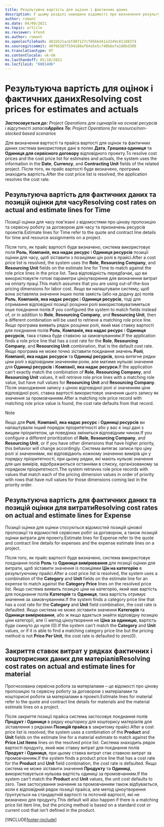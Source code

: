 ```yaml
---
title: Результуюча вартість для оцінок і фактичних даних
description: У цьому розділі наведено відомості про визначення результуючої вартості для оцінок і фактичних даних.
author: rumant
ms.date: 04/09/2021
ms.topic: article
ms.reviewer: kfend
ms.author: rumant
ms.openlocfilehash: d81b521acbfd97127cf056bd41a3249c01108374
ms.sourcegitcommit: 40f68387f594180af64a5e5c748b6efa188bd300
ms.translationtype: HT
ms.contentlocale: uk-UA
ms.lasthandoff: 05/10/2021
ms.locfileid: "6001406"
---
```

# <a name="resolving-cost-prices-for-estimates-and-actuals"></a><span data-ttu-id="c30c5-103">Результуюча вартість для оцінок і фактичних даних</span><span class="sxs-lookup"><span data-stu-id="c30c5-103">Resolving cost prices for estimates and actuals</span></span>

<span data-ttu-id="c30c5-104">_**Застосовується до:** Project Operations для сценаріїв на основі ресурсів і відсутності запасів_</span><span class="sxs-lookup"><span data-stu-id="c30c5-104">_**Applies To:** Project Operations for resource/non-stocked based scenarios_</span></span>

<span data-ttu-id="c30c5-105">Для визначення вартості та прайса вартості для оцінок та фактичних даних система використовує дані в полях **Дата**, **Грошова одиниця** та **Одиниця для сервісного договору** відповідного проекту.</span><span class="sxs-lookup"><span data-stu-id="c30c5-105">To resolve cost prices and the cost price list for estimates and actuals, the system uses the information in the **Date**, **Currency**, and **Contracting Unit** fields of the related project.</span></span> <span data-ttu-id="c30c5-106">Після того, як прайс вартості буде визначено, програма знаходить вартість.</span><span class="sxs-lookup"><span data-stu-id="c30c5-106">After the cost price list is resolved, the application resolves the cost rate.</span></span>

## <a name="resolving-cost-rates-on-actual-and-estimate-lines-for-time"></a><span data-ttu-id="c30c5-107">Результуюча вартість для фактичних даних та позицій оцінки для часу</span><span class="sxs-lookup"><span data-stu-id="c30c5-107">Resolving cost rates on actual and estimate lines for Time</span></span>

<span data-ttu-id="c30c5-108">Позиції оцінки для часу пов'язані з відомостями про цінову пропозицію та сервісну роботу за договором для часу та призначень ресурсів проектів.</span><span class="sxs-lookup"><span data-stu-id="c30c5-108">Estimate lines for Time refer to the quote and contract line details for time and resource assignments on a project.</span></span>

<span data-ttu-id="c30c5-109">Після того, як прайс вартості буде визначено, система використовує поля **Роль**, **Компанія, яка надає ресурс** і **Одиниця ресурсів** позиції оцінки для часу, щоб зіставити з позиціями цін ролі в прайсі.</span><span class="sxs-lookup"><span data-stu-id="c30c5-109">After a cost price list is resolved, the system uses the **Role**, **Resourcing Company**, and **Resourcing Unit** fields on the estimate line for Time to match against the role price lines in the price list.</span></span> <span data-ttu-id="c30c5-110">Така відповідність передбачає, що ви використовуєте готові параметри ціноутворення для визначення витрат на оплату праці.</span><span class="sxs-lookup"><span data-stu-id="c30c5-110">This match assumes that you are using out-of-the-box pricing dimensions for labor cost.</span></span> <span data-ttu-id="c30c5-111">Якщо ви налаштували систему, щоб вона зіставляла значення інших полів замість (або на додачу до) полів **Роль**, **Компанія, яка надає ресурс** і **Одиниця ресурсів**, тоді для отримання відповідної позиції розцінки ролі використовуватиметься інше поєднання полів.</span><span class="sxs-lookup"><span data-stu-id="c30c5-111">If you configured the system to match fields instead of, or in addition to **Role**, **Resourcing Company**, and **Resourcing Unit**, then a different combination will be used to retrieve a matching role price line.</span></span> <span data-ttu-id="c30c5-112">Якщо програма виявить рядок розцінки ролі, який має ставку вартості для поєднання полів **Роль**, **Компанія, яка надає ресурс** і **Одиниця ресурсів**, така ставка буде ставкою за замовчуванням.</span><span class="sxs-lookup"><span data-stu-id="c30c5-112">If the application finds a role price line that has a cost rate for the **Role**, **Resourcing Company**, and **Resourcing Unit** combination, that is the default cost rate.</span></span> <span data-ttu-id="c30c5-113">Якщо програма не може точно зіставити поєднання значень **Ролі**, **Компанії, яка надає ресурси** та **Одиниці ресурсів**, вона витягне рядки ціни ролі з відповідним значенням роли, але матиме нульові значення для **Одиниці ресурсів** і **Компанії, яка надає ресурси**.</span><span class="sxs-lookup"><span data-stu-id="c30c5-113">If the application can't exactly match the combination of **Role**, **Resourcing Company**, and **Resourcing Unit** values, it will retrieve role price lines with a matching role value, but have null values for **Resourcing Unit** and **Resourcing Company**.</span></span> <span data-ttu-id="c30c5-114">Після знаходження запису з ціною відповідної ролі зі значенням ціни відповідної ролі, ставка вартості використовує значення цього запису як значення за промовчанням.</span><span class="sxs-lookup"><span data-stu-id="c30c5-114">After a matching role price record with matching role price value is found, the cost rate defaults from that record.</span></span> 

> [!NOTE]
> <span data-ttu-id="c30c5-115">Якщо для **Ролі**, **Компанії, яка надає ресурс** і **Одиниці ресурсів** ви налаштували інший порядок пріоритетності або у вас є інші дані з вищим пріоритетом, ця поведінка зміниться відповідним чином.</span><span class="sxs-lookup"><span data-stu-id="c30c5-115">If you configure a different prioritization of **Role**, **Resourcing Company**, and **Resourcing Unit**, or if you have other dimensions that have higher priority, this behavior will change accordingly.</span></span> <span data-ttu-id="c30c5-116">Система витягає записи про ціну ролі зі значеннями, які відповідають кожному значенню вимірів цін у порядку пріоритетності, при цьому рядки, які мають нульові значення для цих вимірів, відображаються останніми в списку, організованому за порядком пріоритетності.</span><span class="sxs-lookup"><span data-stu-id="c30c5-116">The system retrieves role price records with values that match each of the pricing dimension values in order of priority with rows that have null values for those dimensions coming last in the priority order.</span></span>

## <a name="resolving-cost-rates-on-actual-and-estimate-lines-for-expense"></a><span data-ttu-id="c30c5-117">Результуюча вартість для фактичних даних та позицій оцінки для витрати</span><span class="sxs-lookup"><span data-stu-id="c30c5-117">Resolving cost rates on actual and estimate lines for Expense</span></span>

<span data-ttu-id="c30c5-118">Позиції оцінки для оцінки стосуються відомостей позицій цінової пропозиції та відомостей сервісних робіт за договором, а також позицій оцінки витрати для проекту.</span><span class="sxs-lookup"><span data-stu-id="c30c5-118">Estimate lines for Expense refer to the quote and contract line details for expenses and the expense estimate lines on a project.</span></span>

<span data-ttu-id="c30c5-119">Після того, як прайс вартості буде визначено, система використовує поєднання полів **Роль** та **Одиниця вимірювання** для позиції оцінки для витрати, щоб зіставити значення із позиціями **Цін на категорію** в результуючому прайсі.</span><span class="sxs-lookup"><span data-stu-id="c30c5-119">After a cost price list is resolved, the system uses a combination of the **Category** and **Unit** fields on the estimate line for an expense to match against the **Category Price** lines on the resolved price list.</span></span> <span data-ttu-id="c30c5-120">Якщо система виявить позицію ціни на категорію, який має вартість для поєднання полів **Категорія** та **Одиниця**, така вартість отримує значення за замовчуванням.</span><span class="sxs-lookup"><span data-stu-id="c30c5-120">If the system finds a category price line that has a cost rate for the **Category** and **Unit** field combination, the cost rate is defaulted.</span></span> <span data-ttu-id="c30c5-121">Якщо система не може зіставити значення **Категорія** та **Одиниця вимірювання**, або ж якщо вдається знайти відповідну позицію ціни категорії, але її метод ціноутворення не **Ціна за одиницю**, вартість буде скинуто до нуля (0).</span><span class="sxs-lookup"><span data-stu-id="c30c5-121">If the system can't match the **Category** and **Unit** values, or if it is able to find a matching category price line but the pricing method is not **Price Per Unit**, the cost rate is defaulted to zero(0).</span></span>

## <a name="resolving-cost-rates-on-actual-and-estimate-lines-for-material"></a><span data-ttu-id="c30c5-122">Закриття ставок витрат у рядках фактичних і кошторисних даних для матеріалів</span><span class="sxs-lookup"><span data-stu-id="c30c5-122">Resolving cost rates on actual and estimate lines for material</span></span>

<span data-ttu-id="c30c5-123">Прогнозована сервісна робота за матеріалами – це відомості про цінову пропозицію та сервісну роботу за договором з матеріалами та кошторисні роботи за матеріалами в проекті.</span><span class="sxs-lookup"><span data-stu-id="c30c5-123">Estimate lines for material refer to the quote and contract line details for materials and the material estimate lines on a project.</span></span>

<span data-ttu-id="c30c5-124">Після закриття позиції прайса система застосовує поєднання полів **Продукт** і **Одиниця** в рядку кошторису для кошторису матеріалів для зіставлення з рядками **Позицій прайса** в закритому прайсі.</span><span class="sxs-lookup"><span data-stu-id="c30c5-124">After a cost price list is resolved, the system uses a combination of the **Product** and **Unit** fields on the estimate line for a material estimate to match against the **Price List Items** lines on the resolved price list.</span></span> <span data-ttu-id="c30c5-125">Система знаходить рядок вартості продукту, який має ставку витрат для поєднання полів **Продукт** і **Одиниця**, при цьому ставка витрат стає ставкою витрат за промовчанням.</span><span class="sxs-lookup"><span data-stu-id="c30c5-125">If the system finds a product price line that has a cost rate for the **Product** and **Unit** field combination, the cost rate is defaulted.</span></span> <span data-ttu-id="c30c5-126">Якщо система не може зіставити значення **Продукту** та **Одиниці**, використовується нульова вартість одиниці за промовчанням.</span><span class="sxs-lookup"><span data-stu-id="c30c5-126">If the system can't match the **Product** and **Unit** values, the unit cost defaults to zero.</span></span> <span data-ttu-id="c30c5-127">Таке застосування значення за промовчанням також відбувається, коли є відповідний рядок позиції прайса, але метод ціноутворення ґрунтується на стандартній вартості та поточній вартості, які не визначено для продукту.</span><span class="sxs-lookup"><span data-stu-id="c30c5-127">This default will also happen if there is a matching price list item line, but the pricing method is based on a standard cost or current cost that isn't defined in the product.</span></span>

[!INCLUDE[footer-include](../includes/footer-banner.md)]
